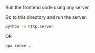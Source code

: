 
Run the frontend code using any server.

Go to this directory and run the server.

```bash
python -m http.server
```

OR

```bash
npx serve .
```

